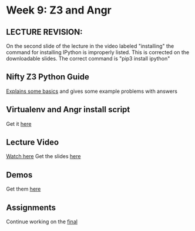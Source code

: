 # Week 9: Z3 and Angr

## LECTURE REVISION:
On the second slide of the lecture in the video labeled "installing" the command for installing IPython is improperly listed. This is corrected on the downloadable slides.
The correct command is "pip3 install ipython"

## Nifty Z3 Python Guide
[Explains some basics](https://ericpony.github.io/z3py-tutorial/guide-examples.htm) and gives some example problems with answers

## Virtualenv and Angr install script
Get it [here](???)

## Lecture Video
[Watch here](???)
Get the slides [here](???)

## Demos
Get them [here](???)

## Assignments
Continue working on the [final](./final.html)
